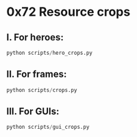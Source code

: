 # 0x72 Resource crops

## I. For heroes:
```python
python scripts/hero_crops.py
```

## II. For frames:
```python
python scripts/crops.py
```

## III. For GUIs:
```python
python scripts/gui_crops.py
```

